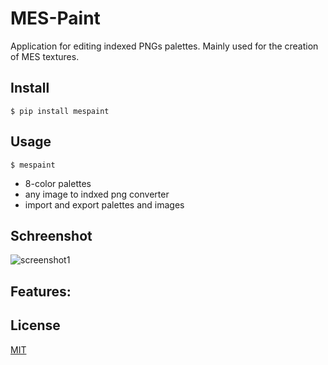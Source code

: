 # MES-Paint
Application for editing indexed PNGs palettes. Mainly used for the creation of MES textures.

## Install
`$ pip install mespaint`

## Usage
`$ mespaint`

- 8-color palettes
- any image to indxed png converter
- import and export palettes and images

## Schreenshot

![screenshot1](./screenshot1.png)
## Features:

## License

[MIT](https://mit-license.org/)